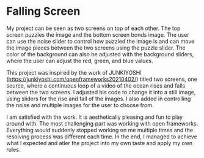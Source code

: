 # Falling Screen

My project can be seen as two screens on top of each other. The top screen puzzles the image and the bottom screen bonds image. The user can use the noise slider to control how puzzled the image is and can move the image pieces between the two screens using the puzzle slider. The color of the background can also be adjusted with the background sliders, where the user can adjust the red, green, and blue values. 

This project was inspired by the work of JUNKIYOSHI (https://junkiyoshi.com/openframeworks20210402/) titled two screens, one source, where a continuous loop of a video of the ocean rises and falls between the two screens. I adjusted his code to change it into a still image, using sliders for the rise and fall of the images. I also added in controlling the noise and multiple images for the user to choose from. 

I am satisfied with the work. It is aesthetically pleasing and fun to play around with. The most challenging part was working with open frameworks. Everything would suddenly stopped working on me multiple times and the resolving process was different each time. In the end, I managed to achieve what I expected and atler the project into my own taste and apply my own rules. 


